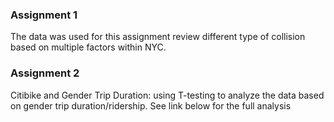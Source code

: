 ### Assignment 1 
The data was used for this assignment review different type of collision based on multiple factors within NYC. 
### Assignment 2 
Citibike and Gender Trip Duration: using T-testing to analyze the data based on gender trip duration/ridership. See link below for the full analysis 
